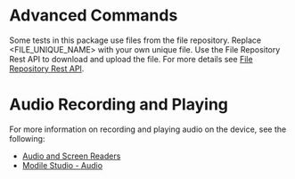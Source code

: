 # **Advanced Commands**
Some tests in this package use files from the file repository. 
Replace <FILE_UNIQUE_NAME> with your own unique file. Use the File Repository Rest API to download and upload the file. 
  For more details see [File Repository Rest API](https://docs.digital.ai/bundle/PM/page/file_repository_rest_api.html).

# **Audio Recording and Playing**
For more information on recording and playing audio on the device, see the following:
* [Audio and Screen Readers](https://docs.digital.ai/bundle/COM/page/audio_and_screen_readers_support_using_a_bluetooth_adapter.html)
* [Modile Studio - Audio](https://docs.digital.ai/bundle/LT/page/mobile_studio_-_audio.html)




